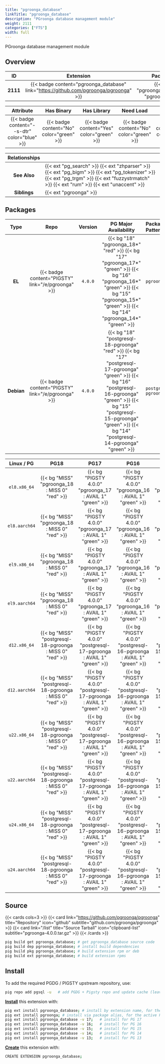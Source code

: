 ```yaml
---
title: "pgroonga_database"
linkTitle: "pgroonga_database"
description: "PGroonga database management module"
weight: 2111
categories: ["FTS"]
width: full
---
```


PGroonga database management module


## Overview

|    ID    | Extension |  Package   | Version |        Category        |           License            |       Language       |
|:--------:|:---------:|:----------:|:-------:|:----------------------:|:----------------------------:|:--------------------:|
| **2111** | {{< badge content="pgroonga_database" link="https://github.com/pgroonga/pgroonga" >}} | {{< ext "pgroonga_database" "pgroonga" >}} | `4.0.0` | {{< category "FTS" >}} | {{< license "PostgreSQL" >}} | {{< language "C" >}} |


|  Attribute | Has Binary | Has Library | Need Load | Has DDL | Relocatable | Trusted |
|:----------:|:----------:|:-----------:|:---------:|:-------:|:-----------:|:-------:|
| {{< badge content="--s-dtr" color="blue" >}} | {{< badge content="No" color="green" >}} | {{< badge content="Yes" color="green" >}} | {{< badge content="No" color="green" >}} | {{< badge content="Yes" color="green" >}} | {{< badge content="yes" color="green" >}} | {{< badge content="yes" color="green" >}} |


| **Relationships** |   |
|:-----------------:|:----|
|   **See Also**    | {{< ext "pg_search" >}} {{< ext "zhparser" >}} {{< ext "pg_bigm" >}} {{< ext "pg_tokenizer" >}} {{< ext "pg_trgm" >}} {{< ext "fuzzystrmatch" >}} {{< ext "rum" >}} {{< ext "unaccent" >}} |
|    **Siblings**   | {{< ext "pgroonga" >}} |


## Packages

| Type | Repo | Version | PG Major Availability | Package Pattern | Dependencies |
|:----:|:----:|:-------:|:---------------------:|:----------------|:------------:|
| **EL** | {{< badge content="PIGSTY" link="/e/pgroonga" >}} | `4.0.0` | {{< bg "18" "pgroonga_18*" "red" >}} {{< bg "17" "pgroonga_17*" "green" >}} {{< bg "16" "pgroonga_16*" "green" >}} {{< bg "15" "pgroonga_15*" "green" >}} {{< bg "14" "pgroonga_14*" "green" >}} | `pgroonga_$v*` | `groonga-libs` |
| **Debian** | {{< badge content="PIGSTY" link="/e/pgroonga" >}} | `4.0.0` | {{< bg "18" "postgresql-18-pgroonga" "red" >}} {{< bg "17" "postgresql-17-pgroonga" "green" >}} {{< bg "16" "postgresql-16-pgroonga" "green" >}} {{< bg "15" "postgresql-15-pgroonga" "green" >}} {{< bg "14" "postgresql-14-pgroonga" "green" >}} | `postgresql-$v-pgroonga` | `libgroonga0` |


| **Linux** / **PG** |                  **PG18**                   |                  **PG17**                   |                  **PG16**                   |                  **PG15**                   |                  **PG14**                   |
|:------------------:|:-------------------------------------------:|:-------------------------------------------:|:-------------------------------------------:|:-------------------------------------------:|:-------------------------------------------:|
|    `el8.x86_64`    |      {{< bg "MISS" "pgroonga_18 : MISS 0" "red" >}}      | {{< bg "PIGSTY 4.0.0" "pgroonga_17 : AVAIL 1" "green" >}} | {{< bg "PIGSTY 4.0.0" "pgroonga_16 : AVAIL 1" "green" >}} | {{< bg "PIGSTY 4.0.0" "pgroonga_15 : AVAIL 1" "green" >}} | {{< bg "PIGSTY 4.0.0" "pgroonga_14 : AVAIL 1" "green" >}} |
|    `el8.aarch64`    |      {{< bg "MISS" "pgroonga_18 : MISS 0" "red" >}}      | {{< bg "PIGSTY 4.0.0" "pgroonga_17 : AVAIL 1" "green" >}} | {{< bg "PIGSTY 4.0.0" "pgroonga_16 : AVAIL 1" "green" >}} | {{< bg "PIGSTY 4.0.0" "pgroonga_15 : AVAIL 1" "green" >}} | {{< bg "PIGSTY 4.0.0" "pgroonga_14 : AVAIL 1" "green" >}} |
|    `el9.x86_64`    |      {{< bg "MISS" "pgroonga_18 : MISS 0" "red" >}}      | {{< bg "PIGSTY 4.0.0" "pgroonga_17 : AVAIL 1" "green" >}} | {{< bg "PIGSTY 4.0.0" "pgroonga_16 : AVAIL 1" "green" >}} | {{< bg "PIGSTY 4.0.0" "pgroonga_15 : AVAIL 1" "green" >}} | {{< bg "PIGSTY 4.0.0" "pgroonga_14 : AVAIL 1" "green" >}} |
|    `el9.aarch64`    |      {{< bg "MISS" "pgroonga_18 : MISS 0" "red" >}}      | {{< bg "PIGSTY 4.0.0" "pgroonga_17 : AVAIL 1" "green" >}} | {{< bg "PIGSTY 4.0.0" "pgroonga_16 : AVAIL 1" "green" >}} | {{< bg "PIGSTY 4.0.0" "pgroonga_15 : AVAIL 1" "green" >}} | {{< bg "PIGSTY 4.0.0" "pgroonga_14 : AVAIL 1" "green" >}} |
|    `d12.x86_64`    |      {{< bg "MISS" "postgresql-18-pgroonga : MISS 0" "red" >}}      | {{< bg "PIGSTY 4.0.0" "postgresql-17-pgroonga : AVAIL 1" "green" >}} | {{< bg "PIGSTY 4.0.0" "postgresql-16-pgroonga : AVAIL 1" "green" >}} | {{< bg "PIGSTY 4.0.0" "postgresql-15-pgroonga : AVAIL 1" "green" >}} | {{< bg "PIGSTY 4.0.0" "postgresql-14-pgroonga : AVAIL 1" "green" >}} |
|    `d12.aarch64`    |      {{< bg "MISS" "postgresql-18-pgroonga : MISS 0" "red" >}}      | {{< bg "PIGSTY 4.0.0" "postgresql-17-pgroonga : AVAIL 1" "green" >}} | {{< bg "PIGSTY 4.0.0" "postgresql-16-pgroonga : AVAIL 1" "green" >}} | {{< bg "PIGSTY 4.0.0" "postgresql-15-pgroonga : AVAIL 1" "green" >}} | {{< bg "PIGSTY 4.0.0" "postgresql-14-pgroonga : AVAIL 1" "green" >}} |
|    `u22.x86_64`    |      {{< bg "MISS" "postgresql-18-pgroonga : MISS 0" "red" >}}      | {{< bg "PIGSTY 4.0.0" "postgresql-17-pgroonga : AVAIL 1" "green" >}} | {{< bg "PIGSTY 4.0.0" "postgresql-16-pgroonga : AVAIL 1" "green" >}} | {{< bg "PIGSTY 4.0.0" "postgresql-15-pgroonga : AVAIL 1" "green" >}} | {{< bg "PIGSTY 4.0.0" "postgresql-14-pgroonga : AVAIL 1" "green" >}} |
|    `u22.aarch64`    |      {{< bg "MISS" "postgresql-18-pgroonga : MISS 0" "red" >}}      | {{< bg "PIGSTY 4.0.0" "postgresql-17-pgroonga : AVAIL 1" "green" >}} | {{< bg "PIGSTY 4.0.0" "postgresql-16-pgroonga : AVAIL 1" "green" >}} | {{< bg "PIGSTY 4.0.0" "postgresql-15-pgroonga : AVAIL 1" "green" >}} | {{< bg "PIGSTY 4.0.0" "postgresql-14-pgroonga : AVAIL 1" "green" >}} |
|    `u24.x86_64`    |      {{< bg "MISS" "postgresql-18-pgroonga : MISS 0" "red" >}}      | {{< bg "PIGSTY 4.0.0" "postgresql-17-pgroonga : AVAIL 1" "green" >}} | {{< bg "PIGSTY 4.0.0" "postgresql-16-pgroonga : AVAIL 1" "green" >}} | {{< bg "PIGSTY 4.0.0" "postgresql-15-pgroonga : AVAIL 1" "green" >}} | {{< bg "PIGSTY 4.0.0" "postgresql-14-pgroonga : AVAIL 1" "green" >}} |
|    `u24.aarch64`    |      {{< bg "MISS" "postgresql-18-pgroonga : MISS 0" "red" >}}      | {{< bg "PIGSTY 4.0.0" "postgresql-17-pgroonga : AVAIL 1" "green" >}} | {{< bg "PIGSTY 4.0.0" "postgresql-16-pgroonga : AVAIL 1" "green" >}} | {{< bg "PIGSTY 4.0.0" "postgresql-15-pgroonga : AVAIL 1" "green" >}} | {{< bg "PIGSTY 4.0.0" "postgresql-14-pgroonga : AVAIL 1" "green" >}} |


## Source

{{< cards cols=3 >}}
{{< card link="https://github.com/pgroonga/pgroonga" title="Repository" icon="github" subtitle="github.com/pgroonga/pgroonga" >}}
{{< card link="/list" title="Source Tarball" icon="clipboard-list" subtitle="pgroonga-4.0.0.tar.gz" >}}
{{< /cards >}}


```bash
pig build get pgroonga_database; # get pgroonga_database source code
pig build dep pgroonga_database; # install build dependencies
pig build pkg pgroonga_database; # build extension rpm or deb
pig build ext pgroonga_database; # build extension rpms
```


## Install

To add the required PGDG / PIGSTY upstream repository, use:

```bash
pig repo add pgsql -u   # add PGDG + Pigsty repo and update cache (leave existing repos)
```

[**Install**](https://ext.pgsty.com/usage/install) this extension with:

```bash
pig ext install pgroonga_database; # install by extension name, for the current active PG version
pig ext install pgroonga; # install via package alias, for the active PG version
pig ext install pgroonga_database -v 17;   # install for PG 17
pig ext install pgroonga_database -v 16;   # install for PG 16
pig ext install pgroonga_database -v 15;   # install for PG 15
pig ext install pgroonga_database -v 14;   # install for PG 14
pig ext install pgroonga_database -v 13;   # install for PG 13

```

[**Create**](https://ext.pgsty.com/usage/create) this extension with:

```bash
CREATE EXTENSION pgroonga_database;
```


